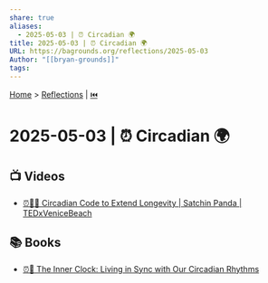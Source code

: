 ```yaml
---
share: true
aliases:
  - 2025-05-03 | ⏰ Circadian 🌍
title: 2025-05-03 | ⏰ Circadian 🌍
URL: https://bagrounds.org/reflections/2025-05-03
Author: "[[bryan-grounds]]"
tags: 
---
```

[Home](../index.md) > [Reflections](./index.md) | [⏮️](./2025-05-02.md)  
# 2025-05-03 | ⏰ Circadian 🌍  
## 📺 Videos  
- [⏰👵🔬 Circadian Code to Extend Longevity | Satchin Panda | TEDxVeniceBeach](../videos/circadian-code-to-extend-longevity-satchin-panda-tedx-venice-beach.md)  
  
## 📚 Books  
- [⏰👤 The Inner Clock: Living in Sync with Our Circadian Rhythms](../books/the-inner-clock-living-in-sync-with-our-circadian-rhythms.md)  
